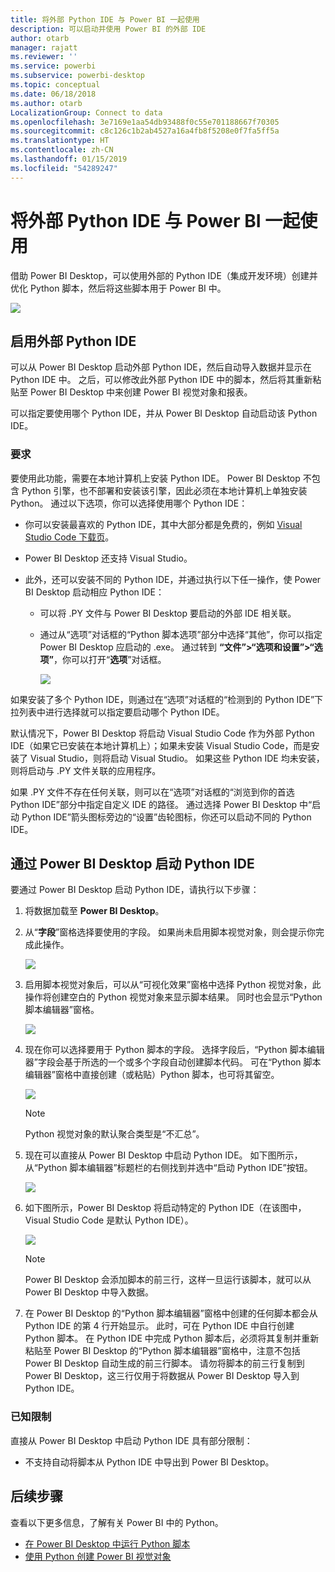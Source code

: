 ```yaml
---
title: 将外部 Python IDE 与 Power BI 一起使用
description: 可以启动并使用 Power BI 的外部 IDE
author: otarb
manager: rajatt
ms.reviewer: ''
ms.service: powerbi
ms.subservice: powerbi-desktop
ms.topic: conceptual
ms.date: 06/18/2018
ms.author: otarb
LocalizationGroup: Connect to data
ms.openlocfilehash: 3e7169e1aa54db93488f0c55e701188667f70305
ms.sourcegitcommit: c8c126c1b2ab4527a16a4fb8f5208e0f7fa5ff5a
ms.translationtype: HT
ms.contentlocale: zh-CN
ms.lasthandoff: 01/15/2019
ms.locfileid: "54289247"
---
```

# <a name="use-an-external-python-ide-with-power-bi"></a>将外部 Python IDE 与 Power BI 一起使用
借助 Power BI Desktop，可以使用外部的 Python IDE（集成开发环境）创建并优化 Python 脚本，然后将这些脚本用于 Power BI 中。

![](media/desktop-python-ide/python-ide-1.png)

## <a name="enable-an-external-python-ide"></a>启用外部 Python IDE
可以从 Power BI Desktop 启动外部 Python IDE，然后自动导入数据并显示在 Python IDE 中。 之后，可以修改此外部 Python IDE 中的脚本，然后将其重新粘贴至 Power BI Desktop 中来创建 Power BI 视觉对象和报表。

可以指定要使用哪个 Python IDE，并从 Power BI Desktop 自动启动该 Python IDE。

### <a name="requirements"></a>要求
要使用此功能，需要在本地计算机上安装 Python IDE。 Power BI Desktop 不包含 Python 引擎，也不部署和安装该引擎，因此必须在本地计算机上单独安装 Python。 通过以下选项，你可以选择使用哪个 Python IDE：

* 你可以安装最喜欢的 Python IDE，其中大部分都是免费的，例如 [Visual Studio Code 下载页](https://code.visualstudio.com/download/)。
* Power BI Desktop 还支持 Visual Studio。
* 此外，还可以安装不同的 Python IDE，并通过执行以下任一操作，使 Power BI Desktop 启动相应 Python IDE：
  
  * 可以将 .PY 文件与 Power BI Desktop 要启动的外部 IDE 相关联。
  * 通过从“选项”对话框的“Python 脚本选项”部分中选择“其他”，你可以指定 Power BI Desktop 应启动的 .exe。 通过转到 **“文件”>“选项和设置”>“选项”**，你可以打开“**选项**”对话框。
    
    ![](media/desktop-python-ide/python-ide-2.png)

如果安装了多个 Python IDE，则通过在“选项”对话框的“检测到的 Python IDE”下拉列表中进行选择就可以指定要启动哪个 Python IDE。

默认情况下，Power BI Desktop 将启动 Visual Studio Code 作为外部 Python IDE（如果它已安装在本地计算机上）；如果未安装 Visual Studio Code，而是安装了 Visual Studio，则将启动 Visual Studio。 如果这些 Python IDE 均未安装，则将启动与 .PY 文件关联的应用程序。

如果 .PY 文件不存在任何关联，则可以在“选项”对话框的“浏览到你的首选 Python IDE”部分中指定自定义 IDE 的路径。 通过选择 Power BI Desktop 中“启动 Python IDE”箭头图标旁边的“设置”齿轮图标，你还可以启动不同的 Python IDE。

## <a name="launch-a-python-ide-from-power-bi-desktop"></a>通过 Power BI Desktop 启动 Python IDE
要通过 Power BI Desktop 启动 Python IDE，请执行以下步骤：

1. 将数据加载至 **Power BI Desktop**。
2. 从“**字段**”窗格选择要使用的字段。 如果尚未启用脚本视觉对象，则会提示你完成此操作。
   
   ![](media/desktop-python-ide/python-ide-3.png)
3. 启用脚本视觉对象后，可以从“可视化效果”窗格中选择 Python 视觉对象，此操作将创建空白的 Python 视觉对象来显示脚本结果。 同时也会显示“Python 脚本编辑器”窗格。
   
   ![](media/desktop-python-ide/python-ide-4.png)
4. 现在你可以选择要用于 Python 脚本的字段。 选择字段后，“Python 脚本编辑器”字段会基于所选的一个或多个字段自动创建脚本代码。 可在“Python 脚本编辑器”窗格中直接创建（或粘贴）Python 脚本，也可将其留空。
   
   ![](media/desktop-python-ide/python-ide-5.png)
   
   > [!NOTE]
   > Python 视觉对象的默认聚合类型是“不汇总”。
   > 
   > 
5. 现在可以直接从 Power BI Desktop 中启动 Python IDE。 如下图所示，从“Python 脚本编辑器”标题栏的右侧找到并选中“启动 Python IDE”按钮。
   
   ![](media/desktop-python-ide/python-ide-6.png)
6. 如下图所示，Power BI Desktop 将启动特定的 Python IDE（在该图中，Visual Studio Code 是默认 Python IDE）。
   
   ![](media/desktop-python-ide/python-ide-7.png)
   
   > [!NOTE]
   > Power BI Desktop 会添加脚本的前三行，这样一旦运行该脚本，就可以从 Power BI Desktop 中导入数据。
   > 
   > 
7. 在 Power BI Desktop 的“Python 脚本编辑器”窗格中创建的任何脚本都会从 Python IDE 的第 4 行开始显示。 此时，可在 Python IDE 中自行创建 Python 脚本。 在 Python IDE 中完成 Python 脚本后，必须将其复制并重新粘贴至 Power BI Desktop 的“Python 脚本编辑器”窗格中，注意不包括 Power BI Desktop 自动生成的前三行脚本。 请勿将脚本的前三行复制到 Power BI Desktop，这三行仅用于将数据从 Power BI Desktop 导入到 Python IDE。

### <a name="known-limitations"></a>已知限制
直接从 Power BI Desktop 中启动 Python IDE 具有部分限制：

* 不支持自动将脚本从 Python IDE 中导出到 Power BI Desktop。

## <a name="next-steps"></a>后续步骤
查看以下更多信息，了解有关 Power BI 中的 Python。

* [在 Power BI Desktop 中运行 Python 脚本](desktop-python-scripts.md)
* [使用 Python 创建 Power BI 视觉对象](desktop-python-visuals.md)

